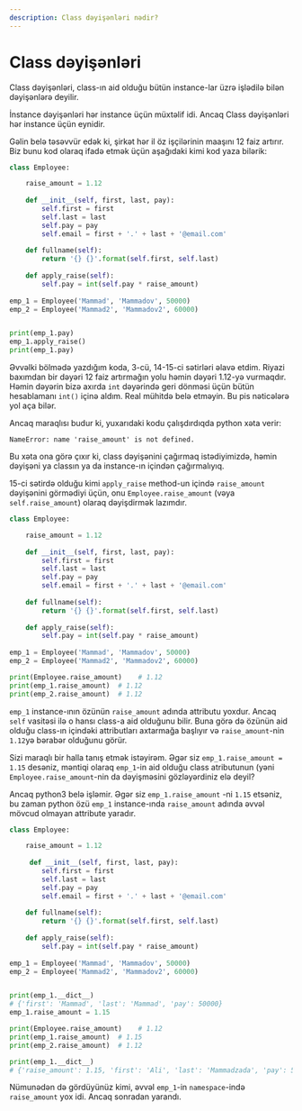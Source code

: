 ```yaml
---
description: Class dəyişənləri nədir?
---
```


# Class dəyişənləri

Class dəyişənləri, class-ın aid olduğu bütün instance-lar üzrə işlədilə bilən dəyişənlərə deyilir.

İnstance dəyişənləri hər instance üçün müxtəlif idi. Ancaq Class dəyişənləri hər instance üçün eynidir.

Gəlin belə təsəvvür edək ki, şirkət hər il öz işçilərinin maaşını 12 faiz artırır. Biz bunu kod olaraq ifadə etmək üçün aşağıdaki kimi kod yaza bilərik:

```python
class Employee:

    raise_amount = 1.12
    
    def __init__(self, first, last, pay):
        self.first = first
        self.last = last
        self.pay = pay
        self.email = first + '.' + last + '@email.com'
        
    def fullname(self):
        return '{} {}'.format(self.first, self.last)
        
    def apply_raise(self):
        self.pay = int(self.pay * raise_amount)
        
emp_1 = Employee('Mammad', 'Mammadov', 50000)
emp_2 = Employee('Mammad2', 'Mammadov2', 60000)


print(emp_1.pay)
emp_1.apply_raise()
print(emp_1.pay)
```

Əvvəlki bölmədə yazdığım koda, 3-cü, 14-15-ci sətirləri əlavə etdim. Riyazi baxımdan bir dəyəri 12 faiz artırmağın yolu həmin dəyəri 1.12-yə vurmaqdır. Həmin dəyərin bizə axırda `int` dəyərində geri dönməsi üçün bütün hesablamanı `int()` içinə aldım. Real mühitdə belə etməyin. Bu pis nəticələrə yol aça bilər.

Ancaq maraqlısı budur ki, yuxarıdaki kodu çalışdırdıqda python xəta verir:

```text
NameError: name 'raise_amount' is not defined.
```

 Bu xəta ona görə çıxır ki, class dəyişənini çağırmaq istədiyimizdə, həmin dəyişəni ya classın ya da instance-ın içindən çağırmalıyıq. 

15-ci sətirdə olduğu kimi `apply_raise` method-un içində `raise_amount` dəyişənini görmədiyi üçün, onu `Employee.raise_amount` \(vəya `self.raise_amount`\) olaraq dəyişdirmək lazımdır.

```python
class Employee:

    raise_amount = 1.12
    
    def __init__(self, first, last, pay):
        self.first = first
        self.last = last
        self.pay = pay
        self.email = first + '.' + last + '@email.com'
        
    def fullname(self):
        return '{} {}'.format(self.first, self.last)
        
    def apply_raise(self):
        self.pay = int(self.pay * raise_amount)
        
emp_1 = Employee('Mammad', 'Mammadov', 50000)
emp_2 = Employee('Mammad2', 'Mammadov2', 60000)

print(Employee.raise_amount)    # 1.12
print(emp_1.raise_amount)  # 1.12
print(emp_2.raise_amount)  # 1.12
```

`emp_1` instance-ının özünün `raise_amount` adında attributu yoxdur. Ancaq `self` vasitəsi ilə o hansı class-a aid olduğunu bilir. Buna görə də özünün aid olduğu class-ın içindəki attributları axtarmağa başlıyır və `raise_amount`-nin `1.12`yə bərabər olduğunu görür.

Sizi maraqlı bir halla tanış etmək istəyirəm. Əgər siz `emp_1.raise_amount = 1.15` desəniz, məntiqi olaraq `emp_1`-in aid olduğu  class atributunun \(yəni `Employee.raise_amount`-nin da dəyişməsini gözləyərdiniz elə deyil?

Ancaq python3 belə işləmir. Əgər siz `emp_1.raise_amount` -ni `1.15` etsəniz, bu zaman python özü `emp_1` instance-ında `raise_amount`  adında əvvəl mövcud olmayan attribute yaradır. 

```python
class Employee:

    raise_amount = 1.12
    
     def __init__(self, first, last, pay):
        self.first = first
        self.last = last
        self.pay = pay
        self.email = first + '.' + last + '@email.com'
        
    def fullname(self):
        return '{} {}'.format(self.first, self.last)
        
    def apply_raise(self):
        self.pay = int(self.pay * raise_amount)
        
emp_1 = Employee('Mammad', 'Mammadov', 50000)
emp_2 = Employee('Mammad2', 'Mammadov2', 60000)


print(emp_1.__dict__)
# {'first': 'Mammad', 'last': 'Mammad', 'pay': 50000}
emp_1.raise_amount = 1.15

print(Employee.raise_amount)    # 1.12
print(emp_1.raise_amount)  # 1.15
print(emp_2.raise_amount)  # 1.12

print(emp_1.__dict__) 
# {'raise_amount': 1.15, 'first': 'Ali', 'last': 'Mammadzada', 'pay': 50000}
```

Nümunədən də gördüyünüz kimi, əvvəl  `emp_1`-in `namespace`-ində `raise_amount` yox idi. Ancaq sonradan yarandı. 

